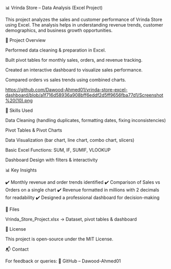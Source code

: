 📊 Vrinda Store – Data Analysis (Excel Project)

This project analyzes the sales and customer performance of Vrinda Store using Excel.
The analysis helps in understanding revenue trends, customer demographics, and business growth opportunities.

📁 Project Overview

Performed data cleaning & preparation in Excel.

Built pivot tables for monthly sales, orders, and revenue tracking.

Created an interactive dashboard to visualize sales performance.

Compared orders vs sales trends using combined charts.

https://github.com/Dawood-Ahmed01/vrinda-store-excel-dashboard/blob/a1f716d58936a908bff6eddf2d5ff9656fba77d1/Screenshot%20(10).png

🧠 Skills Used

Data Cleaning (handling duplicates, formatting dates, fixing inconsistencies)

Pivot Tables & Pivot Charts

Data Visualization (bar chart, line chart, combo chart, slicers)

Basic Excel Functions: SUM, IF, SUMIF, VLOOKUP

Dashboard Design with filters & interactivity

📊 Key Insights

✔️ Monthly revenue and order trends identified
✔️ Comparison of Sales vs Orders on a single chart
✔️ Revenue formatted in millions with 2 decimals for readability
✔️ Designed a professional dashboard for decision-making

📂 Files

Vrinda_Store_Project.xlsx → Dataset, pivot tables & dashboard

📜 License

This project is open-source under the MIT License.

📬 Contact

For feedback or queries:
🔗 GitHub – Dawood-Ahmed01
